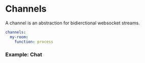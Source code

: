 # Channels

<!-- toc -->

A channel is an abstraction for bidierctional websocket streams.

```yaml
channels:
  my-room:
    function: process
```

### Example: Chat


```yaml

```
